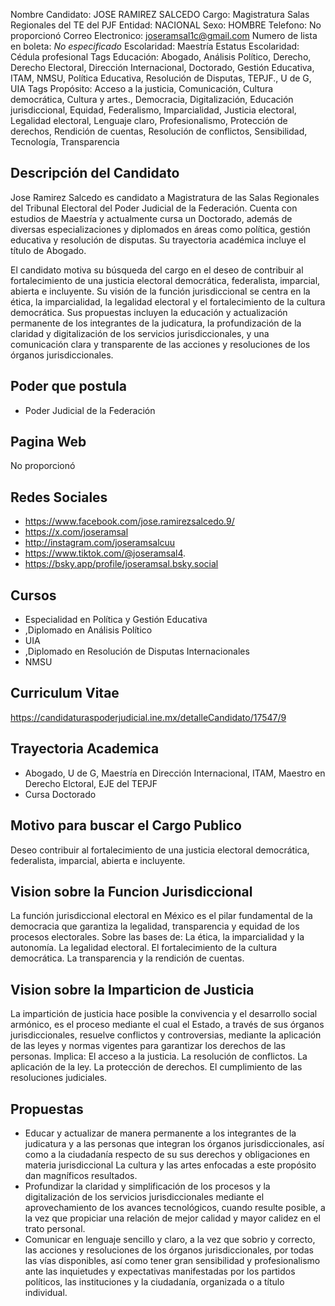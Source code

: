 Nombre Candidato: JOSE RAMIREZ SALCEDO
Cargo: Magistratura Salas Regionales del TE del PJF
Entidad: NACIONAL
Sexo: HOMBRE
Telefono: No proporcionó
Correo Electronico: joseramsal1c@gmail.com
Numero de lista en boleta: *No especificado*
Escolaridad: Maestría
Estatus Escolaridad: Cédula profesional
Tags Educación: Abogado, Análisis Político, Derecho, Derecho Electoral, Dirección Internacional, Doctorado, Gestión Educativa, ITAM, NMSU, Política Educativa, Resolución de Disputas, TEPJF., U de G, UIA
Tags Propósito: Acceso a la justicia, Comunicación, Cultura democrática, Cultura y artes., Democracia, Digitalización, Educación jurisdiccional, Equidad, Federalismo, Imparcialidad, Justicia electoral, Legalidad electoral, Lenguaje claro, Profesionalismo, Protección de derechos, Rendición de cuentas, Resolución de conflictos, Sensibilidad, Tecnología, Transparencia


## Descripción del Candidato 

Jose Ramirez Salcedo es candidato a Magistratura de las Salas Regionales del Tribunal Electoral del Poder Judicial de la Federación. Cuenta con estudios de Maestría y actualmente cursa un Doctorado, además de diversas especializaciones y diplomados en áreas como política, gestión educativa y resolución de disputas. Su trayectoria académica incluye el título de Abogado.

El candidato motiva su búsqueda del cargo en el deseo de contribuir al fortalecimiento de una justicia electoral democrática, federalista, imparcial, abierta e incluyente. Su visión de la función jurisdiccional se centra en la ética, la imparcialidad, la legalidad electoral y el fortalecimiento de la cultura democrática. Sus propuestas incluyen la educación y actualización permanente de los integrantes de la judicatura, la profundización de la claridad y digitalización de los servicios jurisdiccionales, y una comunicación clara y transparente de las acciones y resoluciones de los órganos jurisdiccionales.


## Poder que postula

- Poder Judicial de la Federación


## Pagina Web

No proporcionó


## Redes Sociales

- https://www.facebook.com/jose.ramirezsalcedo.9/
- https://x.com/joseramsal
- http://instagram.com/joseramsalcuu
- https://www.tiktok.com/@joseramsal4.
- https://bsky.app/profile/joseramsal.bsky.social


## Cursos

- Especialidad en Política y Gestión Educativa
- ,Diplomado en Análisis Político
- UIA
- ,Diplomado en Resolución de Disputas Internacionales
- NMSU


## Curriculum Vitae

https://candidaturaspoderjudicial.ine.mx/detalleCandidato/17547/9


## Trayectoria Academica

- Abogado, U de G, Maestría en Dirección Internacional, ITAM, Maestro en Derecho Elctoral, EJE del TEPJF
- Cursa Doctorado


## Motivo para buscar el Cargo Publico

Deseo contribuir al fortalecimiento de una justicia electoral democrática, federalista, imparcial, abierta e incluyente.


## Vision sobre la Funcion Jurisdiccional

La función jurisdiccional electoral en México es el pilar fundamental de la democracia que garantiza la legalidad, transparencia y equidad de los procesos electorales. Sobre las bases de: La ética, la imparcialidad y la autonomía. La legalidad electoral. El fortalecimiento de la cultura democrática. La transparencia y la rendición de cuentas.


## Vision sobre la Imparticion de Justicia

La impartición de justicia hace posible la convivencia y el desarrollo social armónico, es el proceso mediante el cual el Estado, a través de sus órganos jurisdiccionales, resuelve conflictos y controversias, mediante la aplicación de las leyes y normas vigentes para garantizar los derechos de las personas. Implica: El acceso a la justicia. La resolución de conflictos. La aplicación de la ley. La protección de derechos. El cumplimiento de las resoluciones judiciales.


## Propuestas

- Educar y actualizar de manera permanente a los integrantes de la judicatura y a las personas que integran los órganos jurisdiccionales, así como a la ciudadanía respecto de su sus derechos y obligaciones en materia jurisdiccional La cultura y las artes enfocadas a este propósito dan magníficos resultados.
- Profundizar la claridad y simplificación de los procesos y la digitalización de los servicios jurisdiccionales mediante el aprovechamiento de los avances tecnológicos, cuando resulte posible, a la vez que propiciar una relación de mejor calidad y mayor calidez en el trato personal.
- Comunicar en lenguaje sencillo y claro, a la vez que sobrio y correcto, las acciones y resoluciones de los órganos jurisdiccionales, por todas las vías disponibles, así como tener gran sensibilidad y profesionalismo ante las inquietudes y expectativas manifestadas por los partidos políticos, las instituciones y la ciudadanía, organizada o a título individual.

